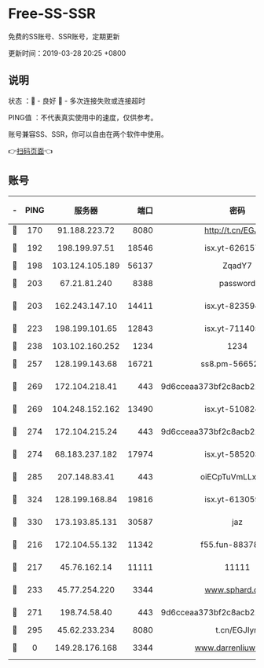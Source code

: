 # Free-SS-SSR

免费的SS账号、SSR账号，定期更新

更新时间：2019-03-28 20:25 +0800

## 说明

状态     ：🙂 - 良好 🙁 - 多次连接失败或连接超时

PING值   ：不代表真实使用中的速度，仅供参考。

账号兼容SS、SSR，你可以自由在两个软件中使用。

👉[扫码页面](https://liesauer.github.io/Free-SS-SSR/)👈

## 账号

|-|PING|服务器|端口|密码|加密方式|区域|
|:----:|:----:|:-----:|-----:|:----:|:----:|:----:|
|🙂|170|91.188.223.72|8080|http://t.cn/EGJIyrl|rc4-md5|RU|
|🙂|192|198.199.97.51|18546|isx.yt-62615759|aes-256-cfb|US|
|🙂|198|103.124.105.189|56137|ZqadY7|chacha20|US|
|🙂|203|67.21.81.240|8388|password|aes-256-cfb|US|
|🙂|203|162.243.147.10|14411|isx.yt-82359453|aes-256-cfb|US|
|🙂|223|198.199.101.65|12843|isx.yt-71140516|aes-256-cfb|US|
|🙂|238|103.102.160.252|1234|1234|rc4-md5|JP|
|🙂|257|128.199.143.68|16721|ss8.pm-56652632|aes-256-cfb|SG|
|🙂|269|172.104.218.41|443|9d6cceaa373bf2c8acb22e60b6a58be6|aes-256-cfb|US|
|🙂|269|104.248.152.162|13490|isx.yt-51082460|aes-256-cfb|SG|
|🙂|274|172.104.215.24|443|9d6cceaa373bf2c8acb22e60b6a58be6|aes-256-cfb|US|
|🙂|274|68.183.237.182|17974|isx.yt-58520363|aes-256-cfb|SG|
|🙂|285|207.148.83.41|443|oiECpTuVmLLxk4Ts|aes-256-cfb|AU|
|🙂|324|128.199.168.84|19816|isx.yt-61305982|aes-256-cfb|SG|
|🙂|330|173.193.85.131|30587|jaz|aes-256-cfb|US|
|🙂|216|172.104.55.132|11342|f55.fun-88378676|aes-256-cfb|SG|
|🙂|217|45.76.162.14|11111|11111|aes-256-cfb|SG|
|🙂|233|45.77.254.220|3344|www.sphard.com|aes-256-cfb|SG|
|🙂|271|198.74.58.40|443|9d6cceaa373bf2c8acb22e60b6a58be6|aes-256-cfb|US|
|🙂|295|45.62.233.234|8080|t.cn/EGJIyrl|rc4-md5|CA|
|🙁|0|149.28.176.168|3344|www.darrenliuwei.com|aes-256-cfb|AU|
